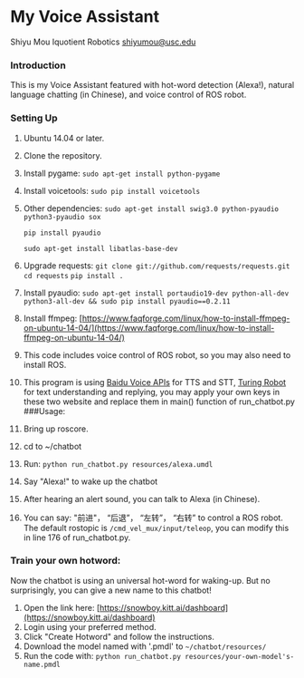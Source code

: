 # My Voice Assistant  
Shiyu Mou
Iquotient Robotics 
shiyumou@usc.edu
### Introduction 
This is my Voice Assistant featured with hot-word detection (Alexa!),  natural language chatting (in Chinese), and voice control of ROS robot. 

### Setting Up 
1. Ubuntu 14.04 or later. 
1. Clone the repository. 
2. Install pygame: `sudo apt-get install python-pygame`
3. Install voicetools: `sudo pip install voicetools`
4. Other dependencies: `sudo apt-get install swig3.0 python-pyaudio python3-pyaudio sox`

	`pip install pyaudio`
	
	`sudo apt-get install libatlas-base-dev`
	
5. Upgrade requests: `git clone git://github.com/requests/requests.git`
	 `cd requests`
	 `pip install .`
	 
6. Install pyaudio: 
	`sudo apt-get install portaudio19-dev python-all-dev python3-all-dev && sudo pip install pyaudio==0.2.11`
	
7. Install ffmpeg: [https://www.faqforge.com/linux/how-to-install-ffmpeg-on-ubuntu-14-04/](https://www.faqforge.com/linux/how-to-install-ffmpeg-on-ubuntu-14-04/)
8. This code includes voice control of ROS robot, so you may also need to install ROS. 
9. This program is using [Baidu Voice APIs](http://yuyin.baidu.com) for TTS and STT, [Turing Robot](http://www.tuling123.com) for text understanding and replying, you may apply your own keys in these two website and replace them in main() function of run_chatbot.py
###Usage: 
1. Bring up roscore. 
1. cd to ~/chatbot
2. Run: `python run_chatbot.py resources/alexa.umdl`
3. Say "Alexa!" to wake up the chatbot
4. After hearing an alert sound, you can talk to Alexa (in Chinese). 
5. You can say: "前进"， “后退”， “左转”， “右转” to control a ROS robot. The default rostopic is `/cmd_vel_mux/input/teleop`, you can modify this in line 176 of run_chatbot.py.  

### Train your own hotword:

Now the chatbot is using an universal hot-word for waking-up. But no surprisingly, you can give a new name to this chatbot!

1. Open the link here: [https://snowboy.kitt.ai/dashboard](https://snowboy.kitt.ai/dashboard)
2. Login using your preferred method. 
3. Click "Create Hotword" and follow the instructions.
4. Download the model named with '.pmdl' to `~/chatbot/resources/`
5. Run the code with: `python run_chatbot.py resources/your-own-model's-name.pmdl`

